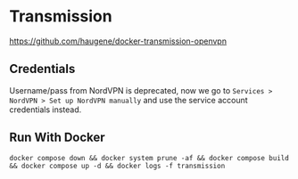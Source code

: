 # Transmission

https://github.com/haugene/docker-transmission-openvpn

## Credentials

Username/pass from NordVPN is deprecated, now we go to `Services > NordVPN > Set up NordVPN manually` and use the service account credentials instead.

## Run With Docker
```
docker compose down && docker system prune -af && docker compose build && docker compose up -d && docker logs -f transmission
```

